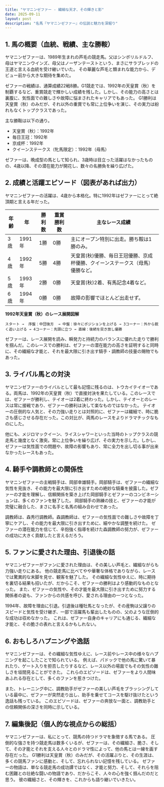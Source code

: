 ```yaml
---
title: "ヤマニンゼファー - 繊細な天才、その輝きと影"
date: 2025-09-11
layout: post
description: "名馬『ヤマニンゼファー』の伝説と魅力を深堀り"
---
```


## 1. 馬の概要（血統、戦績、主な勝鞍）

ヤマニンゼファーは、1989年生まれの芦毛の競走馬。父はシンボリルドルフ、母はヤマニンウインズ、母父はノーザンテーストという、まさにサラブレッドの王道と言える血統を受け継いでいた。  その華麗な芦毛と類まれな能力から、デビュー前から大きな期待を集めた。

ゼファーの戦績は、通算成績22戦8勝。G1競走では、1992年の天皇賞（秋）を制覇するなど、重賞競走で輝かしい成績を残した。しかし、その能力の高さとは裏腹に、気性面での難しさや故障に悩まされたキャリアでもあった。  G1勝利は天皇賞（秋）のみだが、それ以外の重賞でも常に上位争いを演じ、その実力は紛れもなくトップクラスであった。

主な勝鞍は以下の通り。

* 天皇賞（秋）：1992年
* 毎日王冠：1992年
* 京成杯：1992年
* クイーンステークス（牝馬限定）：1992年（母馬）

ゼファーは、晩成型の馬として知られ、3歳時は目立った活躍はなかったものの、4歳以降、その潜在能力が開花し、数々の名勝負を繰り広げた。


## 2. 成績と活躍エピソード（図表があれば出力）

ヤマニンゼファーの活躍は、4歳から本格化。特に1992年はゼファーにとって絶頂期と言える年だった。

| 年齢 | 年 | 勝利数 | 重賞勝利数 | 主なレース成績 |
|---|---|---|---|---|
| 3歳 | 1991年 | 1勝 | 0勝 |  主にオープン特別に出走。勝ち鞍は1勝のみ。 |
| 4歳 | 1992年 | 5勝 | 4勝 | 天皇賞(秋)優勝、毎日王冠優勝、京成杯優勝、クイーンステークス（母馬）優勝など。 |
| 5歳 | 1993年 | 2勝 | 0勝 | 天皇賞(秋)2着、有馬記念4着など。 |
| 6歳 | 1994年 | 0勝 | 0勝 |  故障の影響でほとんど出走せず。 |


**1992年天皇賞（秋）のレース展開図解**

```
スタート →  序盤：中団後方  → 中盤：徐々にポジションを上げる → 3コーナー：外から鋭く追い上げる → 4コーナー：先頭に立つ → 直線：後続を突き放し優勝
```

ゼファーは、レース展開を読み、瞬発力と持続力のバランスに優れた走りで勝利を掴んだ。このレースでの勝利は、ゼファーの潜在能力の高さを証明すると同時に、その繊細な才能と、それを最大限に引き出す騎手・調教師の技量の賜物でもあった。


## 3. ライバル馬との対決

ヤマニンゼファーのライバルとして最も記憶に残るのは、トウカイテイオーである。両馬は、1992年の天皇賞（秋）で直接対決を果たしている。このレースでは、ゼファーが勝利し、テイオーは2着に終わった。しかし、テイオーとのレースは常に接戦であり、ゼファーの勝利は決して楽なものではなかった。  テイオーの圧倒的な人気と、その力強い走りとは対照的に、ゼファーは繊細で、時に脆さも感じさせる存在だった。この対比が、両馬のレースをよりドラマチックなものにした。

他にも、メジロマックイーン、ライスシャワーといった当時のトップクラスの競走馬と幾度となく激突。常に上位争いを繰り広げ、その実力を示した。しかし、ゼファーは気性面での問題や、故障の影響もあり、常に全力を出し切る事が出来なかったレースもあった。


## 4. 騎手や調教師との関係性

ヤマニンゼファーの主戦騎手は、岡部幸雄騎手。岡部騎手は、ゼファーの繊細な気性を見抜き、その能力を最大限に引き出すための絶妙な騎乗を披露した。ゼファーの才能を理解し、信頼関係を築き上げた岡部騎手とゼファーのコンビネーションは、多くのファンを魅了した。  岡部騎手の熟練の技と、ゼファーの才能が完璧に融合した、まさに名手と名馬の組み合わせであった。

調教師は、森秀行調教師。森調教師は、ゼファーの気性面での難しさや故障を丁寧にケアし、その能力を最大限に引き出すために、細やかな調整を続けた。  ゼファーの潜在能力を信じて、辛抱強く指導を続けた森調教師の努力が、ゼファーの成功に大きく貢献したと言えるだろう。


## 5. ファンに愛された理由、引退後の話

ヤマニンゼファーがファンに愛された理由は、その美しい芦毛と、繊細ながらも力強い走りにある。  他の競走馬に比べてやや華奢な体格でありながら、レースでは驚異的な末脚を見せ、観客を魅了した。  その繊細な気性ゆえに、時に期待を裏切る結果も招いたが、だからこそ、ゼファーの勝利はより感動的なものとなった。  また、ゼファーの気性や、その才能を最大限に引き出すために努力する関係者の姿も、ファンからの共感を呼び、愛される理由の一つとなった。

1994年、故障を理由に引退。引退後は種牡馬となったが、その産駒は父譲りのスピードと気性を受け継ぎ、一部で活躍馬も輩出したものの、父のような圧倒的な成功は収めなかった。  これは、ゼファー自身のキャリアにも通じる、繊細な才能と、その脆さの表れと言えるかもしれない。


## 6. おもしろハプニングや逸話

ヤマニンゼファーは、その繊細な気性ゆえに、レース前やレース中の様々なハプニングを起こしたことで知られている。  例えば、パドックで他の馬に驚いて暴れたり、ゲート入りを拒否したりするなど、レース以外の場面でもその気性の難しさを垣間見ることができた。  これらのエピソードは、ゼファーをより人間味あふれる存在として、多くのファンを惹きつけた。

また、トレーニング中に、調教助手がゼファーの美しい芦毛をブラッシングしている最中に、ゼファーが突然走り出し、助手を乗せてコースを駆け抜けたという逸話も残っている。  このエピソードは、ゼファーの奔放な一面と、調教助手との信頼関係の深さを同時に示している。


## 7. 編集後記（個人的な視点からの総括）

ヤマニンゼファーは、私にとって、競馬の持つドラマを象徴する馬である。  圧倒的な強さを持つ競走馬は数多くいるが、ゼファーは、その繊細さ、脆さ、そして、その才能とそれを支える人々とのドラマ性によって、他の馬とは一線を画す存在だった。  G1勝利は天皇賞（秋）のみだが、その活躍ぶりと、その生涯は、多くの競馬ファンに感動と、そして、忘れられない記憶を残している。  ゼファーの物語は、単なる競走馬の成功譚ではなく、才能と努力、そして、それらを阻む困難との壮絶な闘いの物語であり、だからこそ、人々の心を強く掴んだのだと思う。  彼の繊細さと、その輝きを、これからも語り継いでいきたい。
